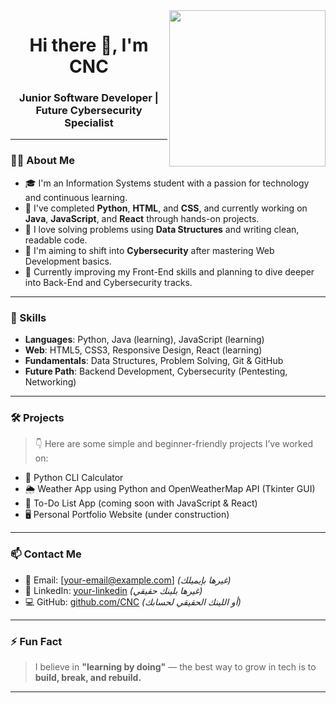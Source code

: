 
<img width="250" align="right" src="https://c.tenor.com/_DOBjnGspYAAAAAM/code-coding.gif">

<h1 align="center">Hi there 👋, I'm CNC</h1>
<h3 align="center">Junior Software Developer | Future Cybersecurity Specialist</h3>

---

### 👨‍💻 About Me

- 🎓 I'm an Information Systems student with a passion for technology and continuous learning.  
- 🧠 I've completed **Python**, **HTML**, and **CSS**, and currently working on **Java**, **JavaScript**, and **React** through hands-on projects.  
- 🧩 I love solving problems using **Data Structures** and writing clean, readable code.  
- 🔐 I'm aiming to shift into **Cybersecurity** after mastering Web Development basics.  
- 🌱 Currently improving my Front-End skills and planning to dive deeper into Back-End and Cybersecurity tracks.

---

### 🚀 Skills

- **Languages**: Python, Java (learning), JavaScript (learning)
- **Web**: HTML5, CSS3, Responsive Design, React (learning)
- **Fundamentals**: Data Structures, Problem Solving, Git & GitHub
- **Future Path**: Backend Development, Cybersecurity (Pentesting, Networking)

---

### 🛠️ Projects

> 👇 Here are some simple and beginner-friendly projects I’ve worked on:

- 🧮 Python CLI Calculator  
- 🌦️ Weather App using Python and OpenWeatherMap API (Tkinter GUI)  
- 📝 To-Do List App (coming soon with JavaScript & React)  
- 🖥️ Personal Portfolio Website (under construction)

---

### 📫 Contact Me

- 📧 Email: [your-email@example.com] *(غيرها بإيميلك)*  
- 💼 LinkedIn: [your-linkedin](https://www.linkedin.com) *(غيرها بلينك حقيقي)*  
- 💻 GitHub: [github.com/CNC](https://github.com/CNC) *(أو اللينك الحقيقي لحسابك)*  

---

### ⚡ Fun Fact

> I believe in **"learning by doing"** — the best way to grow in tech is to **build, break, and rebuild.**

---

